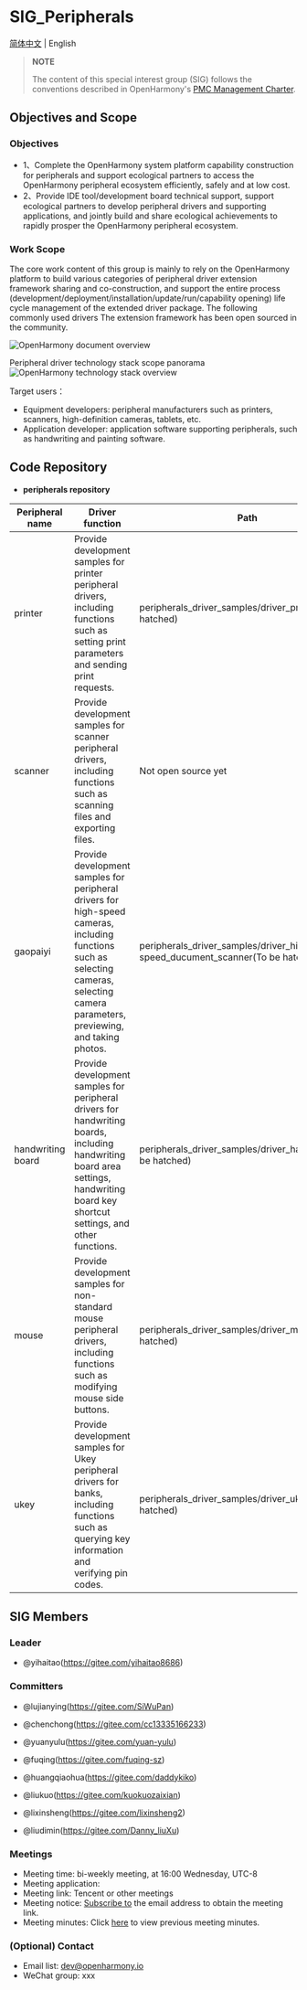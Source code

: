 # SIG_Peripherals

[简体中文](./sig_peripherals_cn.md) | English

> **NOTE**
>
> The content of this special interest group (SIG) follows the conventions described in OpenHarmony's [PMC Management Charter](../../zh/pmc.md).

## Objectives and Scope

### Objectives

- 1、Complete the OpenHarmony system platform capability construction for peripherals and support ecological partners to access the OpenHarmony peripheral ecosystem efficiently, safely and at low cost.
- 2、Provide IDE tool/development board technical support, support ecological partners to develop peripheral drivers and supporting applications, and jointly build and share ecological achievements to rapidly prosper the OpenHarmony peripheral ecosystem.

### Work Scope

The core work content of this group is mainly to rely on the OpenHarmony platform to build various categories of peripheral driver extension framework sharing and co-construction, and support the entire process (development/deployment/installation/update/run/capability opening) life cycle management of the extended driver package. The following commonly used drivers The extension framework has been open sourced in the community.

![OpenHarmony document overview](figures/peripherals_scope_en.png)

Peripheral driver technology stack scope panorama
![OpenHarmony technology stack overview](figures/peripherals_overview_en.png)

Target users：
- Equipment developers: peripheral manufacturers such as printers, scanners, high-definition cameras, tablets, etc.
- Application developer: application software supporting peripherals, such as handwriting and painting software.

## Code Repository

- **peripherals repository**

| Peripheral name | Driver function | Path |
| ----------- | --------------- | --------- |
| printer | Provide development samples for printer peripheral drivers, including functions such as setting print parameters and sending print requests. | peripherals_driver_samples/driver_printer(To be hatched) |
| scanner | Provide development samples for scanner peripheral drivers, including functions such as scanning files and exporting files. | Not open source yet |
| gaopaiyi | Provide development samples for peripheral drivers for high-speed cameras, including functions such as selecting cameras, selecting camera parameters, previewing, and taking photos. | peripherals_driver_samples/driver_high-speed_ducument_scanner(To be hatched) |
| handwriting board | Provide development samples for peripheral drivers for handwriting boards, including handwriting board area settings, handwriting board key shortcut settings, and other functions. | peripherals_driver_samples/driver_handwriting(To be hatched) |
| mouse | Provide development samples for non-standard mouse peripheral drivers, including functions such as modifying mouse side buttons. | peripherals_driver_samples/driver_mouse(To be hatched) |
| ukey | Provide development samples for Ukey peripheral drivers for banks, including functions such as querying key information and verifying pin codes. | peripherals_driver_samples/driver_ukey(To be hatched) |

## SIG Members

### Leader

- @yihaitao(https://gitee.com/yihaitao8686)

### Committers

- @lujianying(https://gitee.com/SiWuPan)

- @chenchong(https://gitee.com/cc13335166233)

- @yuanyulu(https://gitee.com/yuan-yulu)

- @fuqing(https://gitee.com/fuqing-sz)

- @huangqiaohua(https://gitee.com/daddykiko)

- @liukuo(https://gitee.com/kuokuozaixian)

- @lixinsheng(https://gitee.com/lixinsheng2)

- @liudimin(https://gitee.com/Danny_liuXu)
  
### Meetings
  
  - Meeting time: bi-weekly meeting, at 16:00 Wednesday, UTC-8
  - Meeting application: 
  - Meeting link: Tencent or other meetings
  - Meeting notice: [Subscribe to](https://lists.openatom.io/postorius/lists/dev@openharmony.io/) the email address to obtain the meeting link.
  - Meeting minutes: Click [here](https://gitee.com/openharmony-sig/sig-content) to view previous meeting minutes.

### (Optional) Contact

- Email list: [dev@openharmony.io](https://lists.openatom.io/postorius/lists/dev@openharmony.io/)
- WeChat group: xxx
